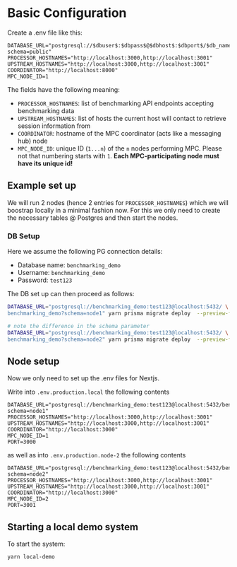 # Basic Configuration

Create a .env file like this:

```
DATABASE_URL="postgresql://$dbuser$:$dbpass$@$dbhost$:$dbport$/$db_name$?schema=public"
PROCESSOR_HOSTNAMES="http://localhost:3000,http://localhost:3001"
UPSTREAM_HOSTNAMES="http://localhost:3000,http://localhost:3001"
COORDINATOR="http://localhost:8000"
MPC_NODE_ID=1
```

The fields have the following meaning:

- `PROCESSOR_HOSTNAMES`: list of benchmarking API endpoints accepting benchmarking data
- `UPSTREAM_HOSTNAMES`: list of hosts the current host will contact to retrieve session information from
- `COORDINATOR`: hostname of the MPC coordinator (acts like a messaging hub) node
- `MPC_NODE_ID`: unique ID (`1...n`) of the `n` nodes performing MPC. Please not that numbering starts with `1`. **Each MPC-participating node must have its unique id!**

## Example set up

We will run 2 nodes (hence 2 entries for `PROCESSOR_HOSTNAMES`) which we will boostrap locally in a minimal fashion now. For this we only need to create the necessary tables @ Postgres and then start the nodes.

### DB Setup

Here we assume the following PG connection details:

- Database name: `benchmarking_demo`
- Username: `benchmarking_demo`
- Password: `test123`

The DB set up can then proceed as follows:

```sh
DATABASE_URL="postgresql://benchmarking_demo:test123@localhost:5432/ \
benchmarking_demo?schema=node1" yarn prisma migrate deploy  --preview-feature

# note the difference in the schema parameter
DATABASE_URL="postgresql://benchmarking_demo:test123@localhost:5432/ \
benchmarking_demo?schema=node2" yarn prisma migrate deploy  --preview-feature
```

## Node setup

Now we only need to set up the .env files for Nextjs.

Write into `.env.production.local` the following contents

```
DATABASE_URL="postgresql://benchmarking_demo:test123@localhost:5432/benchmarking_demo?schema=node1"
PROCESSOR_HOSTNAMES="http://localhost:3000,http://localhost:3001"
UPSTREAM_HOSTNAMES="http://localhost:3000,http://localhost:3001"
COORDINATOR="http://localhost:3000"
MPC_NODE_ID=1
PORT=3000
```

as well as into `.env.production.node-2` the following contents

```
DATABASE_URL="postgresql://benchmarking_demo:test123@localhost:5432/benchmarking_demo?schema=node2"
PROCESSOR_HOSTNAMES="http://localhost:3000,http://localhost:3001"
UPSTREAM_HOSTNAMES="http://localhost:3000,http://localhost:3001"
COORDINATOR="http://localhost:3000"
MPC_NODE_ID=2
PORT=3001
```

## Starting a local demo system

To start the system:

```sh
yarn local-demo
```
